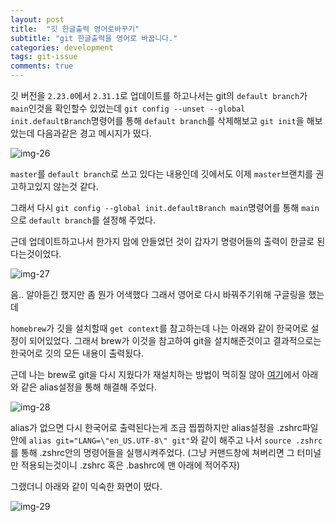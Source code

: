 ```yaml
---
layout: post
title:  "깃 한글출력 영어로바꾸기"
subtitle: "git 한글출력을 영어로 바꿉니다."
categories: development
tags: git-issue
comments: true
---
```


깃 버전을 `2.23.0`에서 `2.31.1`로 업데이트를 하고나서는 git의 `default branch`가 `main`인것을 확인할수 있었는데 `git config --unset --global init.defaultBranch`명령어를 통해 `default branch`를 삭제해보고 `git init`을 해보았는데 다음과같은 경고 메시지가 떴다.

![img-26](https://user-images.githubusercontent.com/44861205/124286338-cc542080-db89-11eb-8e0c-b1becdc94b5c.png)


`master`를 `default branch`로 쓰고 있다는 내용인데 깃에서도 이제 `master`브랜치를 권고하고있지 않는것 같다.

그래서 다시 `git config --global init.defaultBranch main`명령어를 통해 `main`으로 `default branch`를 설정해 주었다.

근데 업데이트하고나서 한가지 맘에 안들었던 것이 갑자기 명령어들의 출력이 한글로 된다는것이었다.

![img-27](https://user-images.githubusercontent.com/44861205/124286363-d2e29800-db89-11eb-91ac-7694b794019f.png)


음.. 알아듣긴 했지만 좀 뭔가 어색했다 그래서 영어로 다시 바꿔주기위해 구글링을 했는데

`homebrew`가 깃을 설치할때 `get context`를 참고하는데 나는 아래와 같이 한국어로 설정이 되어있었다. 그래서 brew가 이것을 참고하여 git을 설치해준것이고 결과적으로는 한국어로 깃의 모든 내용이 출력됬다.

근데 나는 brew로 git을 다시 지웠다가 재설치하는 방법이 먹히질 않아 [여기](https://stackoverflow.com/questions/52426922/git-cli-in-russian-after-brew-upgrade/52592260#52592260)에서 아래와 같은 alias설정을 통해 해결해 주었다.

![img-28](https://user-images.githubusercontent.com/44861205/124286385-d9710f80-db89-11eb-9416-dc0219ddf683.png)


alias가 없으면 다시 한국어로 출력된다는게 조금 찝찝하지만 alias설정을 .zshrc파일 안에 `alias git="LANG=\"en_US.UTF-8\" git"`와 같이 해주고 나서 `source .zshrc`를 통해 .zshrc안의 명령어들을 실행시켜주었다. (그냥 커맨드창에 쳐버리면 그 터미널만 적용되는것이니 .zshrc 혹은 .bashrc에 맨 아래에 적어주자)

그랬더니 아래와 같이 익숙한 화면이 떴다.

![img-29](https://user-images.githubusercontent.com/44861205/124286404-dfff8700-db89-11eb-9801-49e63bfa900a.png)
